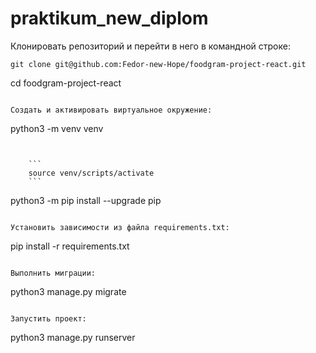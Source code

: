 # praktikum_new_diplom


Клонировать репозиторий и перейти в него в командной строке:

```
git clone git@github.com:Fedor-new-Hope/foodgram-project-react.git

```
cd foodgram-project-react
```

Cоздать и активировать виртуальное окружение:

```
python3 -m venv venv
```


    ```
    source venv/scripts/activate
    ```

```
python3 -m pip install --upgrade pip
```

Установить зависимости из файла requirements.txt:

```
pip install -r requirements.txt
```

Выполнить миграции:

```
python3 manage.py migrate
```

Запустить проект:

```
python3 manage.py runserver
```